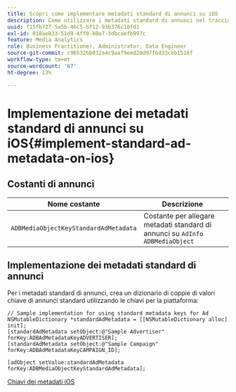 ```yaml
---
title: Scopri come implementare metadati standard di annunci su iOS
description: Come utilizzare i metadati standard di annunci nel tracciamento di annunci su iOS.
uuid: f15fb727-5a5b-46c5-bf12-93b376c10fd1
exl-id: 018ae833-51d9-4ff0-80e7-3dbcaefb997c
feature: Media Analytics
role: Business Practitioner, Administrator, Data Engineer
source-git-commit: c96532bb032a4c9aaf9eed28d97fbd33ceb1516f
workflow-type: tm+mt
source-wordcount: '67'
ht-degree: 13%

---
```


# Implementazione dei metadati standard di annunci su iOS{#implement-standard-ad-metadata-on-ios}

## Costanti di annunci

| Nome costante | Descrizione   |
|---|---|
| `ADBMediaObjectKeyStandardAdMetadata` | Costante per allegare metadati standard di annunci su `AdInfo ADBMediaObject` |

## Implementazione dei metadati standard di annunci

Per i metadati standard di annunci, crea un dizionario di coppie di valori chiave di annunci standard utilizzando le chiavi per la piattaforma:

```
// Sample implementation for using standard metadata keys for Ad 
NSMutableDictionary *standardAdMetadata = [[NSMutableDictionary alloc] init]; 
[standardAdMetadata setObject:@"Sample Advertiser" forKey:ADBAdMetadataKeyADVERTISER]; 
[standardAdMetadata setObject:@"Sample Campaign" forKey:ADBAdMetadataKeyCAMPAIGN_ID]; 
 
[adObject setValue:standardAdMetadata forKey:ADBMediaObjectKeyStandardAdMetadata];
```

[Chiavi dei metadati iOS](/help/sdk-implement/track-av-playback/impl-std-metadata/ios-metadata-keys.md)
